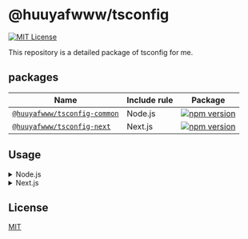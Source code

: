 # @huuyafwww/tsconfig


[![MIT License](https://img.shields.io/badge/License-MIT-green.svg)](https://choosealicense.com/licenses/mit/)

This repository is a detailed package of tsconfig for me.


## packages

|Name|Include rule|Package|
|---|---|---|
|[`@huuyafwww/tsconfig-common`](packages/tsconfig-common)|Node.js|[![npm version](https://badge.fury.io/js/@huuyafwww%2Ftsconfig-common.svg)](https://www.npmjs.com/package/@huuyafwww/tsconfig-common)|
|[`@huuyafwww/tsconfig-next`](packages/tsconfig-next)|Next.js|[![npm version](https://badge.fury.io/js/@huuyafwww%2Ftsconfig-next.svg)](https://www.npmjs.com/package/@huuyafwww/tsconfig-next)|

## Usage

<details>

<summary>Node.js</summary>

### Installation

```sh
pnpm add -D @huuyafwww/tsconfig-common @types/node
```

### tsconfig.json

```json
{
  "$schema": "https://json.schemastore.org/tsconfig",
  "extends": [
    "@huuyafwww/tsconfig-common",
  ],
  "compilerOptions": {
    "types": [
      "@types/node"
    ]
  }
}
```

</details>

<details>

<summary>Next.js</summary>

### Installation

```sh
pnpm add -D @huuyafwww/tsconfig-next
```

### tsconfig.json

```json
{
  "$schema": "https://json.schemastore.org/tsconfig",
  "extends": [
    "@huuyafwww/tsconfig-next",
  ]
}
```

</details>

## License

[MIT](https://github.com/huuyafwww/tsconfig/blob/main/LICENSE)

